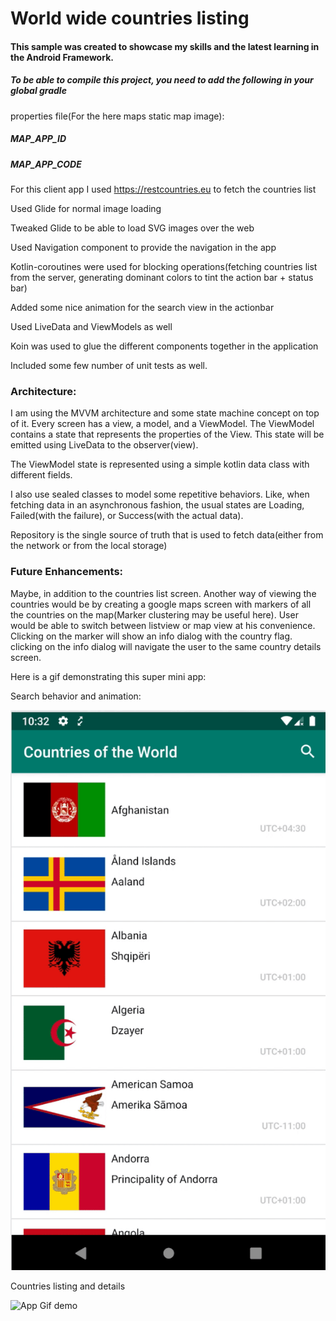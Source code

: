 # World wide countries listing

#### This sample was created to showcase my skills and the latest learning in the Android Framework.

##### To be able to compile this project, you need to add the following in your global gradle
properties file(For the here maps static map image):

##### MAP_APP_ID
##### MAP_APP_CODE

For this client app I used https://restcountries.eu to fetch the countries list

Used Glide for normal image loading

Tweaked Glide to be able to load SVG images over the web

Used Navigation component to provide the navigation in the app

Kotlin-coroutines were used for blocking operations(fetching countries list from the server,
generating dominant colors to tint the action bar + status bar)

Added some nice animation for the search view in the actionbar

Used LiveData and ViewModels as well

Koin was used to glue the different components together in the application

Included some few number of unit tests as well.


### Architecture:

I am using the MVVM architecture and some state machine concept on top of it.
Every screen has a view, a model, and a ViewModel. The ViewModel contains a state that represents
the properties of the View. This state will be emitted using LiveData to the observer(view).

The ViewModel state is represented using a simple kotlin data class with different fields.

I also use sealed classes to model some repetitive behaviors. Like, when fetching data in an
asynchronous fashion, the usual states are Loading, Failed(with the failure), or Success(with the
actual data).

Repository is the single source of truth that is used to fetch data(either from the network or
from the local storage)

### Future Enhancements:

Maybe, in addition to the countries list screen. Another way of viewing the countries would be by
creating a google maps screen with markers of all the countries on the map(Marker clustering may be
useful here). User would be able to switch between listview or map view at his convenience.
Clicking on the marker will show an info dialog with the country flag. clicking on the info dialog
will navigate the user to the same country details screen.


Here is a gif demonstrating this super mini app:


Search behavior and animation:

![Search animation Gif](/readmeassets/country_picker_search_animation.gif)


Countries listing and details

![App Gif demo](/readmeassets/country_picker_list_details.gif)